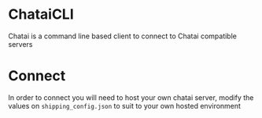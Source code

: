 # ChataiCLI
Chatai is a command line based client to connect to Chatai compatible servers

# Connect
In order to connect you will need to host your own chatai server, modify the values on `shipping_config.json` to suit
to your own hosted environment